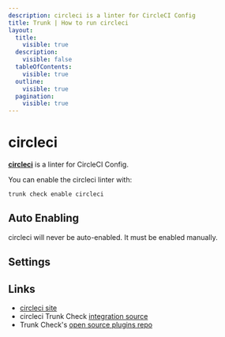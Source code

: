 ```yaml
---
description: circleci is a linter for CircleCI Config
title: Trunk | How to run circleci
layout:
  title:
    visible: true
  description:
    visible: false
  tableOfContents:
    visible: true
  outline:
    visible: true
  pagination:
    visible: true
---
```


# circleci

[**circleci**](https://github.com/CircleCI-Public/circleci-cli#readme) is a linter for CircleCI Config.

You can enable the circleci linter with:

```shell
trunk check enable circleci
```

## Auto Enabling

circleci will never be auto-enabled. It must be enabled manually.

## Settings





## Links

- [circleci site](https://github.com/CircleCI-Public/circleci-cli#readme)
- circleci Trunk Check [integration source](https://github.com/trunk-io/plugins/tree/main/linters/circleci)
- Trunk Check's [open source plugins repo](https://github.com/trunk-io/plugins/tree/main)
